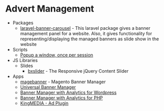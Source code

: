 # Advert Management
* Packages
    - [laravel-banner-carousel](http://goo.gl/bDNUFE) - This laravel package gives a banner management panel for a website. Also, it gives functionality for representing/displaying the managed banners as slide show in the website
* Scripts
    - [Popup a window, once per session](https://goo.gl/H3uAfW)
* JS Libraries
    - Slides
        - [bxslider](http://bxslider.com/) - The Responsive jQuery Content Slider
* Apps
    - [magebanner](http://goo.gl/tnOyuy) - Magento Banner Manager
    - [Universal Banner Manager](http://goo.gl/O0b31n)
    - [Banner Manager with Analytics for Wordpress](http://goo.gl/OGThuz)
    - [Banner Manager with Analytics for PHP](http://goo.gl/JuycbB)
    - [KingMEDIA - Ad Plugin](http://goo.gl/OCWYBa)

